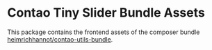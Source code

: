 # Contao Tiny Slider Bundle Assets

This package contains the frontend assets of the composer bundle [heimrichhannot/contao-utils-bundle](https://github.com/heimrichhannot/contao-tiny-slider-bundle).